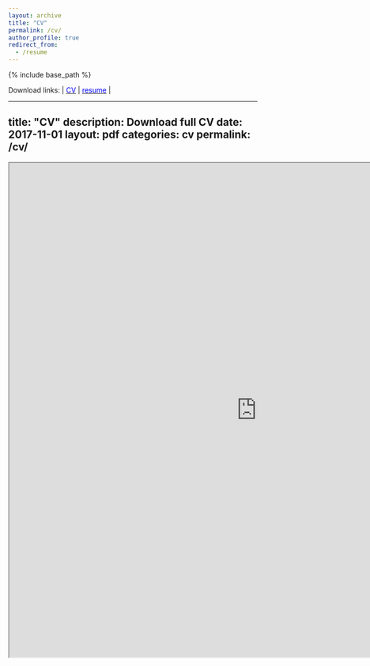```yaml
---
layout: archive
title: "CV"
permalink: /cv/
author_profile: true
redirect_from:
  - /resume
---
```


{% include base_path %}


Download links:
| [<span style="color:blue">CV</span>](https://nesar.github.io/files/CV_NesarRamachandra.pdf) | [<span style="color:blue">resume</span>](https://nesar.github.io/files/Resume_NesarRamachandra.pdf) |

---
title: "CV"
description: Download full CV
date: 2017-11-01
layout: pdf
categories: cv
permalink: /cv/
---


<iframe src="https://nesar.github.io/files/CV_NesarRamachandra.pdf" width="1000" height="1000"></iframe>


<!---
<body style="margin:0px;padding:0px;overflow:hidden">
    <iframe src="https://nesar.github.io/files/CV_NesarRamachandra.pdf" frameborder="0" style="overflow:hidden;overflow-x:hidden;overflow-y:hidden;height:100%;width:100%;position:absolute;top:0px;left:0px;right:0px;bottom:0px" height="100%" width="100%"></iframe>
</body>
-->
